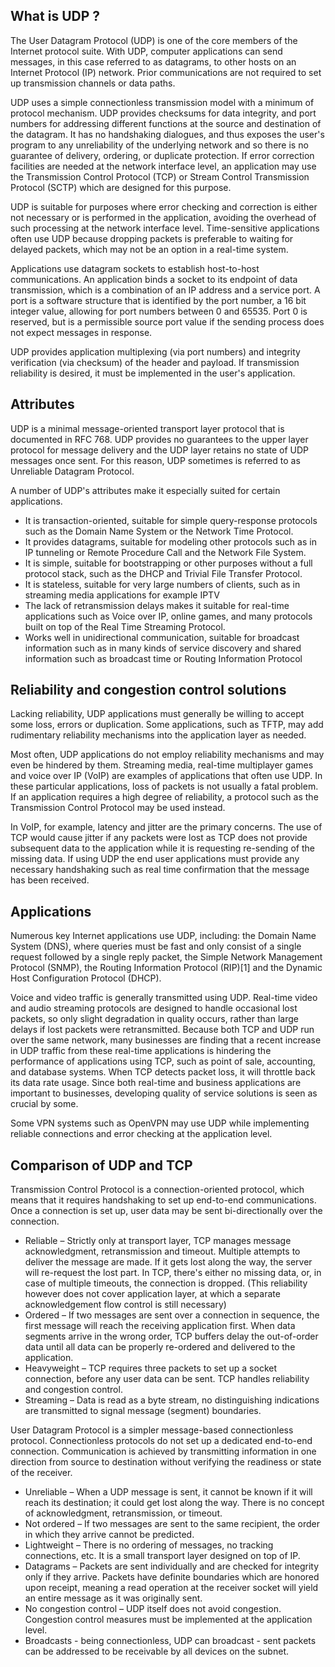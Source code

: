 ## What is UDP ?
The User Datagram Protocol (UDP) is one of the core members of the Internet protocol suite.  With UDP, computer applications can send messages, in this case referred to as datagrams, to other hosts on an Internet Protocol (IP) network. Prior communications are not required to set up transmission channels or data paths.

UDP uses a simple connectionless transmission model with a minimum of protocol mechanism. UDP provides checksums for data integrity, and port numbers for addressing different functions at the source and destination of the datagram. It has no handshaking dialogues, and thus exposes the user's program to any unreliability of the underlying network and so there is no guarantee of delivery, ordering, or duplicate protection. If error correction facilities are needed at the network interface level, an application may use the Transmission Control Protocol (TCP) or Stream Control Transmission Protocol (SCTP) which are designed for this purpose.

UDP is suitable for purposes where error checking and correction is either not necessary or is performed in the application, avoiding the overhead of such processing at the network interface level. Time-sensitive applications often use UDP because dropping packets is preferable to waiting for delayed packets, which may not be an option in a real-time system.

Applications use datagram sockets to establish host-to-host communications. An application binds a socket to its endpoint of data transmission, which is a combination of an IP address and a service port. A port is a software structure that is identified by the port number, a 16 bit integer value, allowing for port numbers between 0 and 65535. Port 0 is reserved, but is a permissible source port value if the sending process does not expect messages in response.

UDP provides application multiplexing (via port numbers) and integrity verification (via checksum) of the header and payload. If transmission reliability is desired, it must be implemented in the user's application.


## Attributes
UDP is a minimal message-oriented transport layer protocol that is documented in RFC 768. UDP provides no guarantees to the upper layer protocol for message delivery and the UDP layer retains no state of UDP messages once sent. For this reason, UDP sometimes is referred to as Unreliable Datagram Protocol.

A number of UDP's attributes make it especially suited for certain applications.
* It is transaction-oriented, suitable for simple query-response protocols such as the Domain Name System or the Network Time Protocol.
* It provides datagrams, suitable for modeling other protocols such as in IP tunneling or Remote Procedure Call and the Network File System.
* It is simple, suitable for bootstrapping or other purposes without a full protocol stack, such as the DHCP and Trivial File Transfer Protocol.
* It is stateless, suitable for very large numbers of clients, such as in streaming media applications for example IPTV
* The lack of retransmission delays makes it suitable for real-time applications such as Voice over IP, online games, and many protocols built on top of the Real Time Streaming Protocol.
* Works well in unidirectional communication, suitable for broadcast information such as in many kinds of service discovery and shared information such as broadcast time or Routing Information Protocol

## Reliability and congestion control solutions
Lacking reliability, UDP applications must generally be willing to accept some loss, errors or duplication. Some applications, such as TFTP, may add rudimentary reliability mechanisms into the application layer as needed.

Most often, UDP applications do not employ reliability mechanisms and may even be hindered by them. Streaming media, real-time multiplayer games and voice over IP (VoIP) are examples of applications that often use UDP. In these particular applications, loss of packets is not usually a fatal problem. If an application requires a high degree of reliability, a protocol such as the Transmission Control Protocol may be used instead.

In VoIP, for example, latency and jitter are the primary concerns. The use of TCP would cause jitter if any packets were lost as TCP does not provide subsequent data to the application while it is requesting re-sending of the missing data. If using UDP the end user applications must provide any necessary handshaking such as real time confirmation that the message has been received.

## Applications
Numerous key Internet applications use UDP, including: the Domain Name System (DNS), where queries must be fast and only consist of a single request followed by a single reply packet, the Simple Network Management Protocol (SNMP), the Routing Information Protocol (RIP)[1] and the Dynamic Host Configuration Protocol (DHCP).

Voice and video traffic is generally transmitted using UDP. Real-time video and audio streaming protocols are designed to handle occasional lost packets, so only slight degradation in quality occurs, rather than large delays if lost packets were retransmitted. Because both TCP and UDP run over the same network, many businesses are finding that a recent increase in UDP traffic from these real-time applications is hindering the performance of applications using TCP, such as point of sale, accounting, and database systems. When TCP detects packet loss, it will throttle back its data rate usage. Since both real-time and business applications are important to businesses, developing quality of service solutions is seen as crucial by some.

Some VPN systems such as OpenVPN may use UDP while implementing reliable connections and error checking at the application level.

## Comparison of UDP and TCP

Transmission Control Protocol is a connection-oriented protocol, which means that it requires handshaking to set up end-to-end communications. Once a connection is set up, user data may be sent bi-directionally over the connection.
* Reliable – Strictly only at transport layer, TCP manages message acknowledgment, retransmission and timeout. Multiple attempts to deliver the message are made. If it gets lost along the way, the server will re-request the lost part. In TCP, there's either no missing data, or, in case of multiple timeouts, the connection is dropped. (This reliability however does not cover application layer, at which a separate acknowledgement flow control is still necessary)
* Ordered – If two messages are sent over a connection in sequence, the first message will reach the receiving application first. When data segments arrive in the wrong order, TCP buffers delay the out-of-order data until all data can be properly re-ordered and delivered to the application.
* Heavyweight – TCP requires three packets to set up a socket connection, before any user data can be sent. TCP handles reliability and congestion control.
* Streaming – Data is read as a byte stream, no distinguishing indications are transmitted to signal message (segment) boundaries.

User Datagram Protocol is a simpler message-based connectionless protocol. Connectionless protocols do not set up a dedicated end-to-end connection. Communication is achieved by transmitting information in one direction from source to destination without verifying the readiness or state of the receiver.
* Unreliable – When a UDP message is sent, it cannot be known if it will reach its destination; it could get lost along the way. There is no concept of acknowledgment, retransmission, or timeout.
* Not ordered – If two messages are sent to the same recipient, the order in which they arrive cannot be predicted.
* Lightweight – There is no ordering of messages, no tracking connections, etc. It is a small transport layer designed on top of IP.
* Datagrams – Packets are sent individually and are checked for integrity only if they arrive. Packets have definite boundaries which are honored upon receipt, meaning a read operation at the receiver socket will yield an entire message as it was originally sent.
* No congestion control – UDP itself does not avoid congestion. Congestion control measures must be implemented at the application level.
* Broadcasts - being connectionless, UDP can broadcast - sent packets can be addressed to be receivable by all devices on the subnet.

